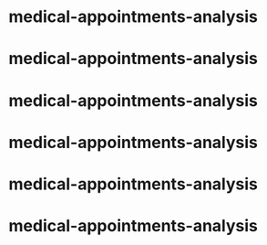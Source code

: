# medical-appointments-analysis
# medical-appointments-analysis
# medical-appointments-analysis
# medical-appointments-analysis
# medical-appointments-analysis
# medical-appointments-analysis
